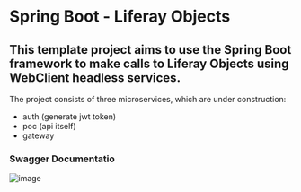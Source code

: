 # **Spring Boot - Liferay Objects**
## This template project aims to use the Spring Boot framework to make calls to Liferay Objects using WebClient headless services.
The project consists of three microservices, which are under construction:
  - auth (generate jwt token)
  - poc (api itself)
  - gateway
  
 ### **Swagger Documentatio**

![image](https://user-images.githubusercontent.com/61791032/183695250-e22b3c9b-8769-4111-b712-9c88218eb5e6.png)
